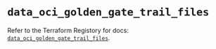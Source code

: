 # `data_oci_golden_gate_trail_files`

Refer to the Terraform Registory for docs: [`data_oci_golden_gate_trail_files`](https://registry.terraform.io/providers/oracle/oci/6.18.0/docs/data-sources/golden_gate_trail_files).
